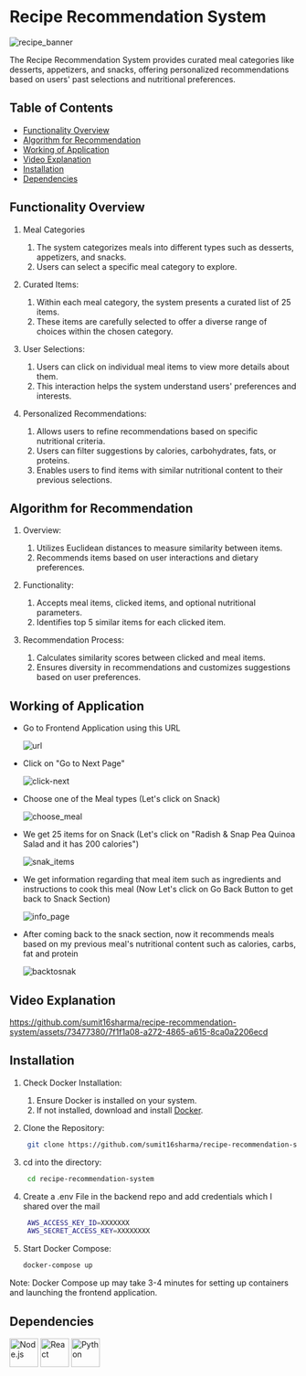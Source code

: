 # Recipe Recommendation System

![recipe_banner](https://github.com/sumit16sharma/recipe-recommendation-system-frontend/assets/73477380/37185b87-97c7-4263-ab36-ec23843a75b8)

The Recipe Recommendation System provides curated meal categories like desserts, appetizers, and snacks, offering personalized recommendations based on users' past selections and nutritional preferences.

## Table of Contents

- [Functionality Overview](#functionality-overview)
- [Algorithm for Recommendation](#algo)
- [Working of Application](#working)
- [Video Explanation](#video)
- [Installation](#installation)
- [Dependencies](#dependency)


## Functionality Overview <a name="functionality-overview"></a>

1. Meal Categories
   1. The system categorizes meals into different types such as desserts, appetizers, and snacks.
   2. Users can select a specific meal category to explore.

2. Curated Items:
   1. Within each meal category, the system presents a curated list of 25 items.
   2. These items are carefully selected to offer a diverse range of choices within the chosen category.

3. User Selections:
   1. Users can click on individual meal items to view more details about them.
   2. This interaction helps the system understand users' preferences and interests.
  
4. Personalized Recommendations:
   1. Allows users to refine recommendations based on specific nutritional criteria.
   2. Users can filter suggestions by calories, carbohydrates, fats, or proteins.
   3. Enables users to find items with similar nutritional content to their previous selections.
  
## Algorithm for Recommendation <a name="algo"></a>

1. Overview:
   1. Utilizes Euclidean distances to measure similarity between items.
   2. Recommends items based on user interactions and dietary preferences.

2. Functionality:
   1. Accepts meal items, clicked items, and optional nutritional parameters.
   2. Identifies top 5 similar items for each clicked item.

3. Recommendation Process:
   1. Calculates similarity scores between clicked and meal items.
   2. Ensures diversity in recommendations and customizes suggestions based on user preferences.
  
## Working of Application <a name="working"></a>

- Go to Frontend Application using this URL

  ![url](https://github.com/sumit16sharma/recipe-recommendation-system/assets/73477380/c0d36b0b-0240-4d12-9276-1747be6ac347)

- Click on "Go to Next Page"

  ![click-next](https://github.com/sumit16sharma/recipe-recommendation-system/assets/73477380/c6c31a2e-5b1e-45a9-ac30-ac95706cff83)

- Choose one of the Meal types (Let's click on Snack)

  ![choose_meal](https://github.com/sumit16sharma/recipe-recommendation-system/assets/73477380/e2c1c6d2-6f9d-4d10-88bf-4c5cb8717caa)

- We get 25 items for on Snack (Let's click on "Radish & Snap Pea Quinoa Salad and it has 200 calories")

  ![snak_items](https://github.com/sumit16sharma/recipe-recommendation-system/assets/73477380/781db14a-0e63-47b7-8c48-bc4880523aca)

- We get information regarding that meal item such as ingredients and instructions to cook this meal (Now Let's click on Go Back Button to get back to Snack Section)

  ![info_page](https://github.com/sumit16sharma/recipe-recommendation-system/assets/73477380/ac0f561d-3c17-4176-b4dc-d8b0d4b5e875)

- After coming back to the snack section, now it recommends meals based on my previous meal's nutritional content such as calories, carbs, fat and protein

  ![backtosnak](https://github.com/sumit16sharma/recipe-recommendation-system/assets/73477380/0a4e5310-3662-49be-be2a-1c60fad836dd)

## Video Explanation <a name="video">
https://github.com/sumit16sharma/recipe-recommendation-system/assets/73477380/7f1f1a08-a272-4865-a615-8ca0a2206ecd

## Installation <a name="installation"></a>

1. Check Docker Installation:
   1. Ensure Docker is installed on your system.
   2. If not installed, download and install [Docker](https://docs.docker.com/desktop/install/windows-install/).
  
2. Clone the Repository:

   ```bash
    git clone https://github.com/sumit16sharma/recipe-recommendation-system/
    ```

3. cd into the directory:

   ```bash
    cd recipe-recommendation-system
    ```

4. Create a .env File in the backend repo and add credentials which I shared over the mail

   ```bash
    AWS_ACCESS_KEY_ID=XXXXXXX
    AWS_SECRET_ACCESS_KEY=XXXXXXXX
    ```
  
6. Start Docker Compose:

    ```bash
    docker-compose up
    ```
Note: Docker Compose up may take 3-4 minutes for setting up containers and launching the frontend application.

## Dependencies <a name="dependency">

<a href="https://nodejs.org/"><img src="https://github.com/sumit16sharma/recipe-recommendation-system/assets/73477380/617282c5-3624-4647-93bf-c96767008e8b" alt="Node.js" width="50" height="50"></a>
<a href="https://nodejs.org/"><img src="https://github.com/sumit16sharma/recipe-recommendation-system/assets/73477380/e421318c-b318-4e39-ad8f-43bf6a436e63" alt="React" width="50" height="50"></a>
<a href="https://nodejs.org/"><img src="https://github.com/sumit16sharma/recipe-recommendation-system/assets/73477380/650bc697-d02a-47f2-b6d5-452ef4d32791" alt="Python" width="50" height="50"></a>





